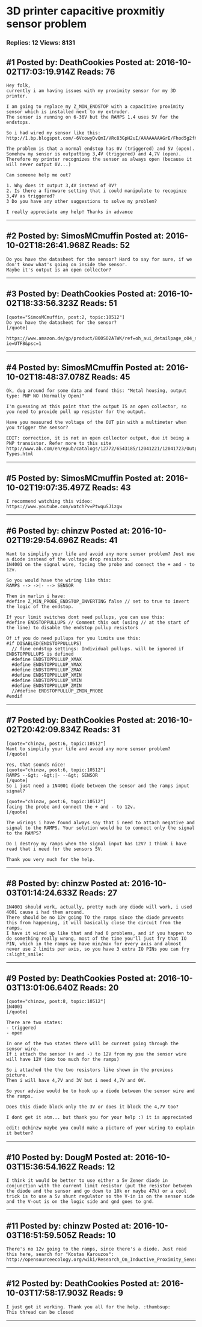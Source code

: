# 3D printer capacitive proxmitiy sensor problem

### Replies: 12 Views: 8131

## \#1 Posted by: DeathCookies Posted at: 2016-10-02T17:03:19.914Z Reads: 76

```
Hey folk,
currently i am having issues with my proximity sensor for my 3D printer.

I am going to replace my Z_MIN_ENDSTOP with a capacitive proximity sensor which is installed next to my extruder.
The sensor is running on 6-36V but the RAMPS 1.4 uses 5V for the endstops.

So i had wired my sensor like this:
http://1.bp.blogspot.com/-6VcowyDvQmI/VRc83GpH2uI/AAAAAAAAGrE/Fhod5g2fKfU/s1600/induction%2Bdistance%2Bsensor%2Band%2B3d%2Bprinting%2Bbed%2Bleveling%2B2.jpeg

The problem is that a normal endstop has 0V (triggered) and 5V (open). Somehow my sensor is outputting 3,4V (triggered) and 4,7V (open). Therefore my printer recognizes the sensor as always open (because it will never output 0V...)

Can someone help me out?

1. Why does it output 3,4V instead of 0V?
2. Is there a firmware setting that i could manipulate to recoginze 3,4V as triggered?
3 Do you have any other suggestions to solve my problem?

I really appreciate any help! Thanks in advance
```

---
## \#2 Posted by: SimosMCmuffin Posted at: 2016-10-02T18:26:41.968Z Reads: 52

```
Do you have the datasheet for the sensor? Hard to say for sure, if we don't know what's going on inside the sensor.
Maybe it's output is an open collector?
```

---
## \#3 Posted by: DeathCookies Posted at: 2016-10-02T18:33:56.323Z Reads: 51

```
[quote="SimosMCmuffin, post:2, topic:10512"]
Do you have the datasheet for the sensor?
[/quote]

https://www.amazon.de/gp/product/B00SO2ATWK/ref=oh_aui_detailpage_o04_s00?ie=UTF8&psc=1
```

---
## \#4 Posted by: SimosMCmuffin Posted at: 2016-10-02T18:48:37.078Z Reads: 45

```
Ok, dug around for some data and found this: "Metal housing, output type: PNP NO (Normally Open)"

I'm guessing at this point that the output IS an open collector, so you need to provide pull up resistor for the output.

Have you measured the voltage of the OUT pin with a multimeter when you trigger the sensor?

EDIT: correction, it is not an open collector output, due it being a PNP transistor. Refer more to this site http://www.ab.com/en/epub/catalogs/12772/6543185/12041221/12041723/Output-Types.html
```

---
## \#5 Posted by: SimosMCmuffin Posted at: 2016-10-02T19:07:35.497Z Reads: 43

```
I recommend watching this video:
https://www.youtube.com/watch?v=PtwquSJ1zgw
```

---
## \#6 Posted by: chinzw Posted at: 2016-10-02T19:29:54.696Z Reads: 41

```
Want to simplify your life and avoid any more sensor problem? Just use a diode instead of the voltage drop resistors.
1N4001 on the signal wire, facing the probe and connect the + and - to 12v.

So you would have the wiring like this:
RAMPS --> ->|- --> SENSOR

Then in marlin i have:
#define Z_MIN_PROBE_ENDSTOP_INVERTING false // set to true to invert the logic of the endstop.

If your limit switches dont need pullups, you can use this:
#define ENDSTOPPULLUPS // Comment this out (using // at the start of the line) to disable the endstop pullup resistors

Of if you do need pullups for you limits use this:
#if DISABLED(ENDSTOPPULLUPS)
  // fine endstop settings: Individual pullups. will be ignored if ENDSTOPPULLUPS is defined
  #define ENDSTOPPULLUP_XMAX
  #define ENDSTOPPULLUP_YMAX
  #define ENDSTOPPULLUP_ZMAX
  #define ENDSTOPPULLUP_XMIN
  #define ENDSTOPPULLUP_YMIN
  #define ENDSTOPPULLUP_ZMIN
  //#define ENDSTOPPULLUP_ZMIN_PROBE
#endif
```

---
## \#7 Posted by: DeathCookies Posted at: 2016-10-02T20:42:09.834Z Reads: 31

```
[quote="chinzw, post:6, topic:10512"]
Want to simplify your life and avoid any more sensor problem?
[/quote]

Yes, that sounds nice!
[quote="chinzw, post:6, topic:10512"]
RAMPS --&gt; -&gt;|- --&gt; SENSOR
[/quote]
So i just need a 1N4001 diode between the sensor and the ramps input signal?

[quote="chinzw, post:6, topic:10512"]
facing the probe and connect the + and - to 12v.
[/quote]

The wirings i have found always say that i need to attach negative and signal to the RAMPS. Your solution would be to connect only the signal to the RAMPS?

Do i destroy my ramps when the signal input has 12V? I think i have read that i need for the sensors 5V.

Thank you very much for the help.
```

---
## \#8 Posted by: chinzw Posted at: 2016-10-03T01:14:24.633Z Reads: 27

```
1N4001 should work, actually, pretty much any diode will work, i used 4001 cause i had them around.
There should be no 12v going TO the ramps since the diode prevents this from happening, it will basically close the circuit from the ramps.
I have it wired up like that and had 0 problems, and if you happen to do something really wrong, most of the time you'll just fry that IO PIN, which in the ramps we have min/max for every axis and almost never use 2 limits per axis, so you have 3 extra IO PINs you can fry :slight_smile:
```

---
## \#9 Posted by: DeathCookies Posted at: 2016-10-03T13:01:06.640Z Reads: 20

```
[quote="chinzw, post:8, topic:10512"]
1N4001
[/quote]

There are two states:
- triggered
- open

In one of the two states there will be current going through the sensor wire.
If i attach the sensor (+ and -) to 12V from my psu the sensor wire will have 12V (imo too much for the ramps)

So i attached the the two resistors like shown in the previous picture.
Then i will have 4,7V and 3V but i need 4,7V and 0V.

So your advise would be to hook up a diode between the sensor wire and the ramps.

Does this diode block only the 3V or does it block the 4,7V too?

I dont get it atm... but thank you for your help :) it is appreciated

edit: @chinzw maybe you could make a picture of your wiring to explain it better?
```

---
## \#10 Posted by: DougM Posted at: 2016-10-03T15:36:54.162Z Reads: 12

```
I think it would be better to use either a 5v Zener diode in conjunction with the current limit resistor (put the resistor between the diode and the sensor and go down to 10k or maybe 47k) or a cool trick is to use a 5v shunt regulator so the V-in is on the sensor side and the V-out is on the logic side and gnd goes to gnd.
```

---
## \#11 Posted by: chinzw Posted at: 2016-10-03T16:51:59.505Z Reads: 10

```
There's no 12v going to the ramps, since there's a diode. Just read this here, search for "Kostas Karouzos":
http://opensourceecology.org/wiki/Research_On_Inductive_Proximity_Sensors
```

---
## \#12 Posted by: DeathCookies Posted at: 2016-10-03T17:58:17.903Z Reads: 9

```
I just got it working. Thank you all for the help. :thumbsup:
This thread can be closed
```

---
